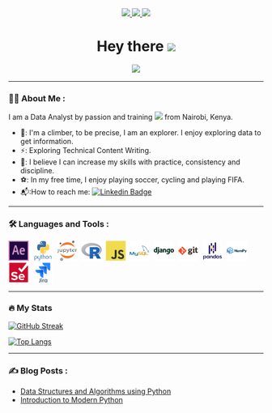 
<div id="badges" align="center">
 <a href="https://www.linkedin.com/in/troye-gilbert-94663a1a7"/> 
  <img src="https://img.shields.io/badge/LinkedIn-blue?style=for-the-badge&logo=linkedin&logoColor=white"/>
 </a>
 <a href="https://dev.to/troyegilbert">
  <img src="https://img.shields.io/badge/Dev-black?style=for-the-badge&logo=dev&logoColor=white"/>
 </a>
 <a href="https://twitter.com/troyegilbert">
  <img src="https://img.shields.io/badge/Twitter-blue?style=for-the-badge&logo=twitter&logoColor=white"/>
  </a>
       
</div>

<h1 align="center">
  Hey there
  <img src="https://media.giphy.com/media/hvRJCLFzcasrR4ia7z/giphy.gif" width="30px"/>
</h1>

<div align="center">
  <img src="https://media.giphy.com/media/3oKIPEqDGUULpEU0aQ/giphy.gif"/>
</div>

---

### :man_technologist: About Me :
I am a Data Analyst by passion and training <img src="https://media.giphy.com/media/WUlplcMpOCEmTGBtBW/giphy.gif" width="30"> from Nairobi, Kenya.

- 🔭: I'm a climber, to be precise, I am an explorer. I enjoy exploring data to get information.
- ⚡: Exploring Technical Content Writing.
- 🌱: I believe I can increase my skills with practice, consistency and discipline.
- ⚽: In my free time, I enjoy playing soccer, cycling and playing FIFA.
- 📬:How to reach me: [![Linkedin Badge](https://img.shields.io/badge/-troyegilbert-blue?style=flat&logo=Linkedin&logoColor=white)](https://www.linkedin.com/in/troye-gilbert-94663a1a7)

---

### :hammer_and_wrench: Languages and Tools :
<div>
  <img src="https://github.com/devicons/devicon/blob/master/icons/aftereffects/aftereffects-original.svg" title="AfterEffects" alt="AfterEffects" width="40" height="40"/>&nbsp;
  <img src="https://github.com/devicons/devicon/blob/master/icons/python/python-original-wordmark.svg" title="Python" alt="Python" width="40" height="40"/>&nbsp;
  <img src="https://github.com/devicons/devicon/blob/master/icons/jupyter/jupyter-original-wordmark.svg" title="Jupyter" alt="Jupyter" width="40" height="40"/>&nbsp;
   <img src="https://github.com/devicons/devicon/blob/master/icons/r/r-original.svg" title="R" alt="R" width="40" height="40"/>&nbsp;
  <img src="https://github.com/devicons/devicon/blob/master/icons/javascript/javascript-original.svg" title="JavaScript" alt="JavaScript" width="40" height="40"/>&nbsp;
  <img src="https://github.com/devicons/devicon/blob/master/icons/mysql/mysql-original-wordmark.svg" title="MySQL" alt="MySQL" width="40" height="40"/>&nbsp;
  <img src="https://github.com/devicons/devicon/blob/master/icons/django/django-plain-wordmark.svg" title="Django" alt="Django" width="40" height="40"/>&nbsp;
  <img src="https://github.com/devicons/devicon/blob/master/icons/git/git-original-wordmark.svg" title="Git" alt="Git" width="40" height="40"/>&nbsp;
  <img src="https://github.com/devicons/devicon/blob/master/icons/pandas/pandas-original-wordmark.svg" title="Pandas" alt="Pandas" width="40" height="40"/>&nbsp;
  <img src="https://github.com/devicons/devicon/blob/master/icons/numpy/numpy-original-wordmark.svg" title="Numpy" alt="Numpy" width="40" height="40"/>&nbsp;
  <img src="https://github.com/devicons/devicon/blob/master/icons/selenium/selenium-original.svg" title="Selenium" alt="Selenium" width="40" height="40"/>&nbsp;
  <img src="https://github.com/devicons/devicon/blob/master/icons/jira/jira-original-wordmark.svg" title="Jira" alt="Jira" width="40" height="40"/>&nbsp;
</div>

---

### :fire: My Stats
[![GitHub Streak](http://github-readme-streak-stats.herokuapp.com?user=franchiseBoyz&theme=black-ice&hide_border=true&date_format=M%20j%5B%2C%20Y%5D&background=000000)](https://git.io/streak-stats)

[![Top Langs](https://github-readme-stats.vercel.app/api/top-langs/?username=franchiseBoyz&layout=compact&theme=vision-friendly-dark)](https://github.com/anuraghazra/github-readme-stats)

---

### :writing_hand: Blog Posts :
<!-- BLOG-POST-LIST:START -->
- [Data Structures and Algorithms using Python](https://dev.to/troyegilbert/data-structures-and-algorithms-using-python-1m7l)
- [Introduction to Modern Python](https://dev.to/troyegilbert/introduction-to-modern-python-2288)
<!-- BLOG-POST-LIST:END -->





